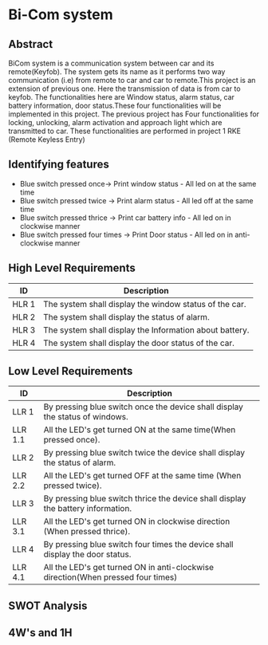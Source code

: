 # Bi-Com system

## Abstract
 BiCom system is a communication system between car and its remote(Keyfob). The system gets its name as it performs two way communication (i.e) from remote to car and car to remote.This project is an extension of previous one. Here the transmission of data is from car to keyfob. The functionalities here are Window status, alarm status, car battery information, door status.These four functionalities will be implemented in this project. The previous project has Four functionalities for locking, unlocking, alarm activation and approach light which are transmitted to car. These functionalities are performed in project 1 RKE (Remote Keyless Entry)

## Identifying features
 * Blue switch pressed once-> Print window status - All led on at the same time
 * Blue switch pressed twice -> Print alarm status - All led off at the same time
 * Blue switch pressed thrice -> Print car battery info - All led on in clockwise manner
 * Blue switch pressed four times -> Print Door status - All led on in anti-clockwise manner


## High Level Requirements
ID     | Description
-------| -----------------------------------------
HLR 1  |The system shall display the window status of the car.
HLR 2  |The system shall display the status of alarm.
HLR 3  |The system shall display the Information about battery.
HLR 4  |The system shall display the door status of the car.

## Low Level Requirements
ID     | Description
-------| -----------------------------------------
LLR 1  |By pressing blue switch once the device shall display the status of windows.
LLR 1.1| All the LED's get turned ON at the same time(When pressed once).
LLR 2  |By pressing blue switch twice the device shall display the status of alarm.
LLR 2.2|All the LED's get turned OFF at the same time (When pressed twice).
LLR 3  |By pressing blue switch thrice the device shall display the battery information.
LLR 3.1| All the LED's get turned ON in clockwise direction (When pressed thrice).
LLR 4  |By pressing blue switch four times the device shall display the door status. 
LLR 4.1|All the LED's get turned ON in anti-clockwise direction(When pressed four times)

## SWOT Analysis

## 4W's and 1H


